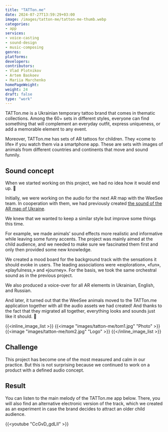```yaml
---
title: "TATTon.me"
date: 2024-07-27T13:59:29+03:00
image: /images/tatton-me/tatton-me-thumb.webp
categories:
- app
services:
- voice-casting
- sound-design
- music-composing
genres:
platforms:
developers:
contributors:
- Vlad Plotnikov
- Artem Baskoev
- Mariia Marchenko
homePageWeight:
weight: 24
draft: false
type: "work"
---
```


TATTon.me is a Ukrainian temporary tattoo brand that comes in thematic collections. Among the 60+ sets in different styles, everyone can find something that will complement an everyday outfit, express uniqueness, or add a memorable element to any event.

Moreover, TATTon.me has sets of AR tattoos for children. They «come to life» if you watch them via a smartphone app. These are sets with images of animals from different countries and continents that move and sound funnily.

## Sound concept

When we started working on this project, we had no idea how it would end up. 🙂

Initially, we were working on the audio for the next AR map with the WeeSee team. In cooperation with them, we had previously created [the sound of the AR map of Ukraine](works/weesee).

We knew that we wanted to keep a similar style but improve some things this time.

For example, we made animals’ sound effects more realistic and informative while leaving some funny accents. The project was mainly aimed at the child audience, and we needed to make sure we fascinated them first and only then provided some new knowledge.

We created a mood board for the background track with the sensations it should evoke in users. The leading associations were «exploration», «fun», «playfulness,» and «journey». For the basis, we took the same orchestral sound as in the previous project.

We also produced a voice-over for all AR elements in Ukrainian, English, and Russian.

And later, it turned out that the WeeSee animals moved to the TATTon.me application together with all the audio assets we had created! And thanks to the fact that they migrated all together, everything looks and sounds just like it should. 🙂

{{<inline_image_list >}}
{{<image "images/tatton-me/tom1.jpg" "Photo"  >}}
{{<image "images/tatton-me/tom2.jpg" "Logo"  >}}
{{</inline_image_list >}}

## Challenge

This project has become one of the most measured and calm in our practice. But this is not surprising because we continued to work on a product with a defined audio concept.

## Result

You can listen to the main melody of the TATTon.me app below. There, you will also find an alternative electronic version of the track, which we created as an experiment in case the brand decides to attract an older child audience.

{{<youtube "CcGvD_gdLII" >}}